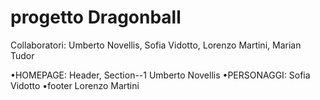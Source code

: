 # progetto Dragonball

Collaboratori: Umberto Novellis, Sofia Vidotto, Lorenzo Martini, Marian Tudor

•HOMEPAGE: Header, Section--1 Umberto Novellis
•PERSONAGGI: Sofia Vidotto
•footer Lorenzo Martini
